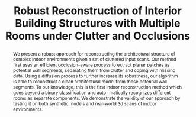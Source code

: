 ---
layout: publication
code: 2013-CAD-robust_indoor_reconstruction
title: "Robust Reconstruction of Interior Building Structures with Multiple Rooms under Clutter and Occlusions"
authors: Claudio Mura, Oliver Mattausch, Alberto Jaspe-Villanueva, Enrico Gobbetti, and Renato Pajarola
year: 2013
type: Conference full-paper
conference: IEEE International Conference on Computer-Aided Design and Computer Graphics (CAD'13)
awards: Best papers selection
abstract: "We present a robust approach for reconstructing the architectural structure of complex indoor environments given a set of cluttered input scans. Our method first uses an efficient occlusion-aware process to extract planar patches as potential wall segments, separating them from clutter and coping with missing data. Using a diffusion process to further increase its robustness, our algorithm is able to reconstruct a clean architectural model from those potential wall segments. To our knowledge, this is the first indoor reconstruction method which goes beyond a binary classification and auto- matically recognizes different rooms as separate components. We demonstrate the validity of our approach by testing it on both synthetic models and real-world 3d scans of indoor environments."
projects: 
 - 
doi: 10.1109/CADGraphics.2013.14
lab_website: http://vic.crs4.it/vic/cgi-bin/bib-page.cgi?id=%27Mura:2013:RRI%27
bibtex_id: 

---